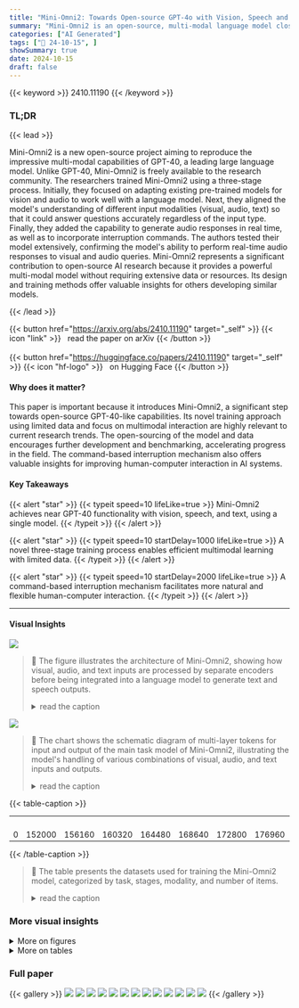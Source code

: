 ```yaml
---
title: "Mini-Omni2: Towards Open-source GPT-4o with Vision, Speech and Duplex Capabilities"
summary: "Mini-Omni2 is an open-source, multi-modal language model closely replicating GPT-40's vision, speech, and duplex capabilities, trained efficiently on a limited dataset."
categories: ["AI Generated"]
tags: ["🔖 24-10-15", ]
showSummary: true
date: 2024-10-15
draft: false
---
```


{{< keyword >}} 2410.11190 {{< /keyword >}}

### TL;DR


{{< lead >}}

Mini-Omni2 is a new open-source project aiming to reproduce the impressive multi-modal capabilities of GPT-40, a leading large language model.  Unlike GPT-40, Mini-Omni2 is freely available to the research community.  The researchers trained Mini-Omni2 using a three-stage process. Initially, they focused on adapting existing pre-trained models for vision and audio to work well with a language model.  Next, they aligned the model's understanding of different input modalities (visual, audio, text) so that it could answer questions accurately regardless of the input type. Finally, they added the capability to generate audio responses in real time, as well as to incorporate interruption commands. The authors tested their model extensively, confirming the model's ability to perform real-time audio responses to visual and audio queries.  Mini-Omni2 represents a significant contribution to open-source AI research because it provides a powerful multi-modal model without requiring extensive data or resources. Its design and training methods offer valuable insights for others developing similar models.

{{< /lead >}}


{{< button href="https://arxiv.org/abs/2410.11190" target="_self" >}}
{{< icon "link" >}} &nbsp; read the paper on arXiv
{{< /button >}}
<br><br>
{{< button href="https://huggingface.co/papers/2410.11190" target="_self" >}}
{{< icon "hf-logo" >}} &nbsp; on Hugging Face
{{< /button >}}

#### Why does it matter?
This paper is important because it introduces Mini-Omni2, a significant step towards open-source GPT-40-like capabilities.  Its novel training approach using limited data and focus on multimodal interaction are highly relevant to current research trends. The open-sourcing of the model and data encourages further development and benchmarking, accelerating progress in the field.  The command-based interruption mechanism also offers valuable insights for improving human-computer interaction in AI systems.
#### Key Takeaways

{{< alert "star" >}}
{{< typeit speed=10 lifeLike=true >}} Mini-Omni2 achieves near GPT-40 functionality with vision, speech, and text, using a single model. {{< /typeit >}}
{{< /alert >}}

{{< alert "star" >}}
{{< typeit speed=10 startDelay=1000 lifeLike=true >}} A novel three-stage training process enables efficient multimodal learning with limited data. {{< /typeit >}}
{{< /alert >}}

{{< alert "star" >}}
{{< typeit speed=10 startDelay=2000 lifeLike=true >}} A command-based interruption mechanism facilitates more natural and flexible human-computer interaction. {{< /typeit >}}
{{< /alert >}}

------
#### Visual Insights



![](https://ai-paper-reviewer.com/2410.11190/figures_1_0.png)

> 🔼 The figure illustrates the architecture of Mini-Omni2, showing how visual, audio, and text inputs are processed by separate encoders before being integrated into a language model to generate text and speech outputs.
> <details>
> <summary>read the caption</summary>
> Figure 1: The Mini-Omni2 model architecture.
> </details>





![](https://ai-paper-reviewer.com/2410.11190/charts_5_0.png)

> 🔼 The chart shows the schematic diagram of multi-layer tokens for input and output of the main task model of Mini-Omni2, illustrating the model's handling of various combinations of visual, audio, and text inputs and outputs.
> <details>
> <summary>read the caption</summary>
> Figure 3: Schematic diagram of multi-layer tokens for input and output of the main task model of Mini-Omni2.
> </details>





{{< table-caption >}}
<table id='1' style='font-size:14px'><tr><td></td><td></td><td></td><td></td><td></td><td></td><td></td><td></td><td>vocabsize</td></tr><tr><td>0</td><td>152000</td><td>156160</td><td>160320</td><td>164480</td><td>168640</td><td>172800</td><td>176960</td><td>181120</td></tr></table>{{< /table-caption >}}

> 🔼 The table presents the datasets used for training the Mini-Omni2 model, categorized by task, stages, modality, and number of items.
> <details>
> <summary>read the caption</summary>
> Table 1: The datasets and their usage for training Mini-Omni2.
> </details>



### More visual insights

<details>
<summary>More on figures
</summary>


![](https://ai-paper-reviewer.com/2410.11190/figures_3_0.png)

> 🔼 Mini-Omni2 is shown to provide streaming speech responses for image, audio, and text inputs.
> <details>
> <summary>read the caption</summary>
> Figure 2: Mini-Omni2 now supports streaming speech responses for image, audio and text inputs.
> </details>



![](https://ai-paper-reviewer.com/2410.11190/figures_7_0.png)

> 🔼 The figure illustrates the architecture of Mini-Omni2, showing how visual, audio, and text modalities are integrated into a single language model for end-to-end voice responses.
> <details>
> <summary>read the caption</summary>
> Figure 1: The Mini-Omni2 model architecture.
> </details>



![](https://ai-paper-reviewer.com/2410.11190/figures_10_0.png)

> 🔼 The figure shows the architecture of Mini-Omni2, illustrating how visual, audio, and text modalities are integrated through pretrained encoders and a language model.
> <details>
> <summary>read the caption</summary>
> Figure 1: The Mini-Omni2 model architecture.
> </details>



</details>




<details>
<summary>More on tables
</summary>


{{< table-caption >}}
<table id='0' style='font-size:20px'><tr><td>Task</td><td>Stages</td><td>Dataset</td><td>Modality</td><td>items</td></tr><tr><td rowspan="3">ASR</td><td rowspan="3">1,2,3</td><td>Libritts [Zen et al., 2019]</td><td>A1|T1</td><td>586 h</td></tr><tr><td>VCTK [datashare, 2024]</td><td>A1|T1</td><td>44 h</td></tr><tr><td>Multilingual LibriSpeech [Pratap et al., 2020]</td><td>A1|T1</td><td>8000h</td></tr><tr><td>Text QA</td><td>2,3</td><td>Open-Orca [OpenOrca]</td><td>T1|T2</td><td>2000K</td></tr><tr><td>Audio QA</td><td>2,3</td><td>Moss-002-sft-data [Sun et al., 2024]</td><td>A1|T1|A2|T2</td><td>1500K</td></tr><tr><td>Visual QA</td><td>2,3</td><td>ALLaVA-4V [Sun et al., 2024]</td><td>VIA1|T1|A2|T2</td><td>800K</td></tr><tr><td rowspan="7">voice QA</td><td rowspan="7">final</td><td>Alpaca-GPT4 [vicgalle, 2024]</td><td>A1|T1|A2|T2</td><td>55k</td></tr><tr><td>Identity finetune [sayan1101, 2024]</td><td>A1|T1|A2|T2</td><td>2k</td></tr><tr><td>QAassistant [Mihaiii, 2024a]</td><td>A1|T1|A2|T2</td><td>27k</td></tr><tr><td>Rlhf [Anthropic, 2024]</td><td>A1|T1|A2|T2</td><td>367k</td></tr><tr><td>Trivia-singlechoice [Mihaiii, 2024c]</td><td>A1|T1|A2IT2</td><td>17k</td></tr><tr><td>Trivia-Multichoice [Mihaiii, 2024b]</td><td>A1|T1|A2|T2</td><td>20k</td></tr><tr><td>OpenAssistant [OpenAssistan, 2024]</td><td>A1|T1|A2|T2</td><td>2k</td></tr></table>{{< /table-caption >}}
> 🔼 The table lists the datasets used for training Mini-Omni2, specifying the task, stages of training, dataset name, modality and number of items.
> <details>
> <summary>read the caption</summary>
> Table 1: The datasets and their usage for training Mini-Omni2.
> </details>

{{< table-caption >}}
<table id='8' style='font-size:14px'><tr><td>Method</td><td>test-clean</td><td>test-other</td><td>dev-clean</td><td>dev-other</td></tr><tr><td>Wav2vec2-base [Baevski et al., 2020]</td><td>6.0</td><td>13.4</td><td>-</td><td>-</td></tr><tr><td>VITA [Fu et al., 2024]</td><td>8.14</td><td>18.41</td><td>7.57</td><td>16.57</td></tr><tr><td>Whisper-small*</td><td>4.4</td><td>10.1</td><td>4.6</td><td>10.3</td></tr><tr><td>Mini-Omni</td><td>4.5</td><td>9.7</td><td>4.6</td><td>9.2</td></tr><tr><td>Mini-Omni2</td><td>4.8</td><td>9.8</td><td>4.7</td><td>9.4</td></tr></table>{{< /table-caption >}}
> 🔼 Table 2 compares the accuracy of speech recognition results for different models, including Mini-Omni2, against baseline models on various test sets.
> <details>
> <summary>read the caption</summary>
> Table 2: Comparison of the model's ASR with the base model used. (* our reproduced evaluation result.)
> </details>

</details>


### Full paper

{{< gallery >}}
<img src="https://ai-paper-reviewer.com/2410.11190/1.png" class="grid-w50 md:grid-w33 xl:grid-w25" />
<img src="https://ai-paper-reviewer.com/2410.11190/2.png" class="grid-w50 md:grid-w33 xl:grid-w25" />
<img src="https://ai-paper-reviewer.com/2410.11190/3.png" class="grid-w50 md:grid-w33 xl:grid-w25" />
<img src="https://ai-paper-reviewer.com/2410.11190/4.png" class="grid-w50 md:grid-w33 xl:grid-w25" />
<img src="https://ai-paper-reviewer.com/2410.11190/5.png" class="grid-w50 md:grid-w33 xl:grid-w25" />
<img src="https://ai-paper-reviewer.com/2410.11190/6.png" class="grid-w50 md:grid-w33 xl:grid-w25" />
<img src="https://ai-paper-reviewer.com/2410.11190/7.png" class="grid-w50 md:grid-w33 xl:grid-w25" />
<img src="https://ai-paper-reviewer.com/2410.11190/8.png" class="grid-w50 md:grid-w33 xl:grid-w25" />
<img src="https://ai-paper-reviewer.com/2410.11190/9.png" class="grid-w50 md:grid-w33 xl:grid-w25" />
<img src="https://ai-paper-reviewer.com/2410.11190/10.png" class="grid-w50 md:grid-w33 xl:grid-w25" />
<img src="https://ai-paper-reviewer.com/2410.11190/11.png" class="grid-w50 md:grid-w33 xl:grid-w25" />
<img src="https://ai-paper-reviewer.com/2410.11190/12.png" class="grid-w50 md:grid-w33 xl:grid-w25" />
<img src="https://ai-paper-reviewer.com/2410.11190/13.png" class="grid-w50 md:grid-w33 xl:grid-w25" />
{{< /gallery >}}
